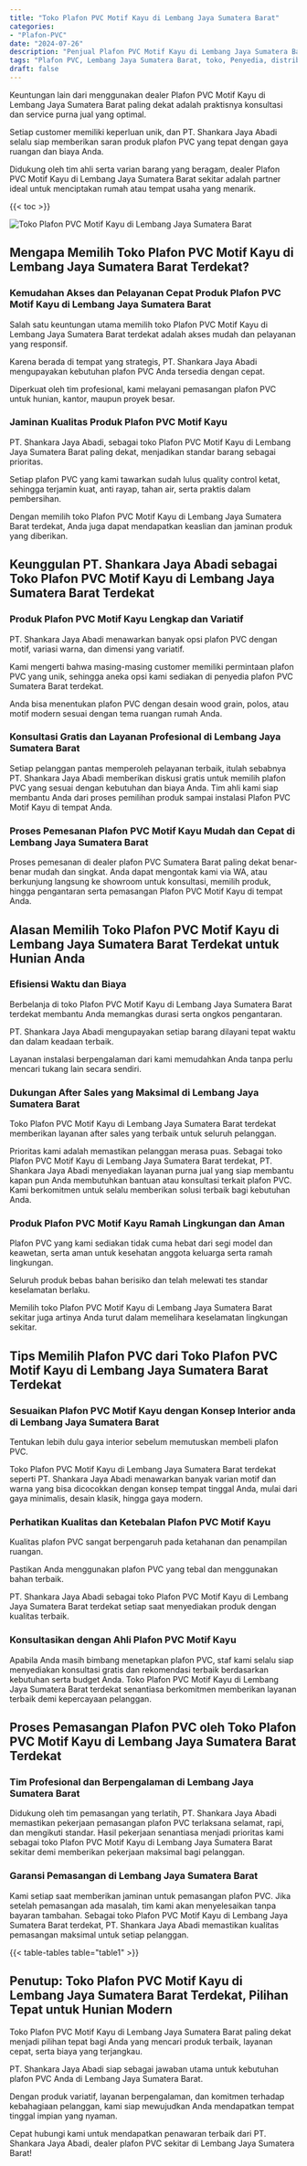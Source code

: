 ```yaml
---
title: "Toko Plafon PVC Motif Kayu di Lembang Jaya Sumatera Barat"
categories: 
- "Plafon-PVC"
date: "2024-07-26"
description: "Penjual Plafon PVC Motif Kayu di Lembang Jaya Sumatera Barat untuk tempat tinggal, perkantoran, dan gerai. Material berkualitas, beragam motif, pilihan warna elegan, dengan jasa instalasi ditangani oleh tim profesional serta jaminan resmi!|Jasa penjualan Plafon PVC Motif Kayu di Lembang Jaya Sumatera Barat untuk kebutuhan tempat tinggal, kantor, atau ritel, beserta material berkualitas dan instalasi oleh teknisi berpengalaman serta kepastian resmi.|Solusi Plafon PVC Motif Kayu di Lembang Jaya Sumatera Barat yang terpercaya untuk tempat tinggal, office, dan ritel, bersama plafon terbaik dan instalasi dikerjakan oleh teknisi ahli serta jaminan resmi.|Distribusi Plafon PVC Motif Kayu di Lembang Jaya Sumatera Barat bagi hunian, kantor, dan toko, dengan material berkualitas dan penempatan oleh teknisi berpengalaman, lengkap beserta kepastian resmi.}"
tags: "Plafon PVC, Lembang Jaya Sumatera Barat, toko, Penyedia, distributor"
draft: false
---
```


Keuntungan lain dari menggunakan dealer Plafon PVC Motif Kayu di Lembang Jaya Sumatera Barat paling dekat adalah praktisnya konsultasi dan service purna jual yang optimal.

Setiap customer memiliki keperluan unik, dan PT. Shankara Jaya Abadi selalu siap memberikan saran produk plafon PVC yang tepat dengan gaya ruangan dan biaya Anda.

Didukung oleh tim ahli serta varian barang yang beragam, dealer Plafon PVC Motif Kayu di Lembang Jaya Sumatera Barat sekitar adalah partner ideal untuk menciptakan rumah atau tempat usaha yang menarik.

{{< toc >}}

![Toko Plafon PVC Motif Kayu di Lembang Jaya Sumatera Barat](/images/Plafon-PVC/Toko-Plafon-PVC-Motif-Kayu-di-Lembang-Jaya-Sumatera-Barat.png)


## Mengapa Memilih Toko Plafon PVC Motif Kayu di Lembang Jaya Sumatera Barat Terdekat?

### Kemudahan Akses dan Pelayanan Cepat Produk Plafon PVC Motif Kayu di Lembang Jaya Sumatera Barat

Salah satu keuntungan utama memilih toko Plafon PVC Motif Kayu di Lembang Jaya Sumatera Barat terdekat adalah akses mudah dan pelayanan yang responsif.

Karena berada di tempat yang strategis, PT. Shankara Jaya Abadi mengupayakan kebutuhan plafon PVC Anda tersedia dengan cepat.

Diperkuat oleh tim profesional, kami melayani pemasangan plafon PVC untuk hunian, kantor, maupun proyek besar.

### Jaminan Kualitas Produk Plafon PVC Motif Kayu

PT. Shankara Jaya Abadi, sebagai toko Plafon PVC Motif Kayu di Lembang Jaya Sumatera Barat paling dekat, menjadikan standar barang sebagai prioritas.

Setiap plafon PVC yang kami tawarkan sudah lulus quality control ketat, sehingga terjamin kuat, anti rayap, tahan air, serta praktis dalam pembersihan.

Dengan memilih toko Plafon PVC Motif Kayu di Lembang Jaya Sumatera Barat terdekat, Anda juga dapat mendapatkan keaslian dan jaminan produk yang diberikan.

## Keunggulan PT. Shankara Jaya Abadi sebagai Toko Plafon PVC Motif Kayu di Lembang Jaya Sumatera Barat Terdekat

### Produk Plafon PVC Motif Kayu Lengkap dan Variatif

PT. Shankara Jaya Abadi menawarkan banyak opsi plafon PVC dengan motif, variasi warna, dan dimensi yang variatif.

Kami mengerti bahwa masing-masing customer memiliki permintaan plafon PVC yang unik, sehingga aneka opsi kami sediakan di penyedia plafon PVC Sumatera Barat terdekat.

Anda bisa menentukan plafon PVC dengan desain wood grain, polos, atau motif modern sesuai dengan tema ruangan rumah Anda.

### Konsultasi Gratis dan Layanan Profesional di Lembang Jaya Sumatera Barat

Setiap pelanggan pantas memperoleh pelayanan terbaik, itulah sebabnya PT. Shankara Jaya Abadi memberikan diskusi gratis untuk memilih plafon PVC yang sesuai dengan kebutuhan dan biaya Anda. Tim ahli kami siap membantu Anda dari proses pemilihan produk sampai instalasi Plafon PVC Motif Kayu di tempat Anda.

### Proses Pemesanan Plafon PVC Motif Kayu Mudah dan Cepat di Lembang Jaya Sumatera Barat

Proses pemesanan di dealer plafon PVC Sumatera Barat paling dekat benar-benar mudah dan singkat. Anda dapat mengontak kami via WA, atau berkunjung langsung ke showroom untuk konsultasi, memilih produk, hingga pengantaran serta pemasangan Plafon PVC Motif Kayu di tempat Anda.

## Alasan Memilih Toko Plafon PVC Motif Kayu di Lembang Jaya Sumatera Barat Terdekat untuk Hunian Anda

### Efisiensi Waktu dan Biaya

Berbelanja di toko Plafon PVC Motif Kayu di Lembang Jaya Sumatera Barat terdekat membantu Anda memangkas durasi serta ongkos pengantaran.

PT. Shankara Jaya Abadi mengupayakan setiap barang dilayani tepat waktu dan dalam keadaan terbaik.

Layanan instalasi berpengalaman dari kami memudahkan Anda tanpa perlu mencari tukang lain secara sendiri.

### Dukungan After Sales yang Maksimal di Lembang Jaya Sumatera Barat

Toko Plafon PVC Motif Kayu di Lembang Jaya Sumatera Barat terdekat memberikan layanan after sales yang terbaik untuk seluruh pelanggan.

Prioritas kami adalah memastikan pelanggan merasa puas. Sebagai toko Plafon PVC Motif Kayu di Lembang Jaya Sumatera Barat terdekat, PT. Shankara Jaya Abadi menyediakan layanan purna jual yang siap membantu kapan pun Anda membutuhkan bantuan atau konsultasi terkait plafon PVC. Kami berkomitmen untuk selalu memberikan solusi terbaik bagi kebutuhan Anda.

### Produk Plafon PVC Motif Kayu Ramah Lingkungan dan Aman

Plafon PVC yang kami sediakan tidak cuma hebat dari segi model dan keawetan, serta aman untuk kesehatan anggota keluarga serta ramah lingkungan.

Seluruh produk bebas bahan berisiko dan telah melewati tes standar keselamatan berlaku.

Memilih toko Plafon PVC Motif Kayu di Lembang Jaya Sumatera Barat sekitar juga artinya Anda turut dalam memelihara keselamatan lingkungan sekitar.

## Tips Memilih Plafon PVC dari Toko Plafon PVC Motif Kayu di Lembang Jaya Sumatera Barat Terdekat

### Sesuaikan Plafon PVC Motif Kayu dengan Konsep Interior anda di Lembang Jaya Sumatera Barat

Tentukan lebih dulu gaya interior sebelum memutuskan membeli plafon PVC.

Toko Plafon PVC Motif Kayu di Lembang Jaya Sumatera Barat terdekat seperti PT. Shankara Jaya Abadi menawarkan banyak varian motif dan warna yang bisa dicocokkan dengan konsep tempat tinggal Anda, mulai dari gaya minimalis, desain klasik, hingga gaya modern.

### Perhatikan Kualitas dan Ketebalan Plafon PVC Motif Kayu

Kualitas plafon PVC sangat berpengaruh pada ketahanan dan penampilan ruangan.

Pastikan Anda menggunakan plafon PVC yang tebal dan menggunakan bahan terbaik.

PT. Shankara Jaya Abadi sebagai toko Plafon PVC Motif Kayu di Lembang Jaya Sumatera Barat terdekat setiap saat menyediakan produk dengan kualitas terbaik.

### Konsultasikan dengan Ahli Plafon PVC Motif Kayu

Apabila Anda masih bimbang menetapkan plafon PVC, staf kami selalu siap menyediakan konsultasi gratis dan rekomendasi terbaik berdasarkan kebutuhan serta budget Anda. Toko Plafon PVC Motif Kayu di Lembang Jaya Sumatera Barat terdekat senantiasa berkomitmen memberikan layanan terbaik demi kepercayaan pelanggan.

## Proses Pemasangan Plafon PVC oleh Toko Plafon PVC Motif Kayu di Lembang Jaya Sumatera Barat Terdekat

### Tim Profesional dan Berpengalaman di Lembang Jaya Sumatera Barat

Didukung oleh tim pemasangan yang terlatih, PT. Shankara Jaya Abadi memastikan pekerjaan pemasangan plafon PVC terlaksana selamat, rapi, dan mengikuti standar. Hasil pekerjaan senantiasa menjadi prioritas kami sebagai toko Plafon PVC Motif Kayu di Lembang Jaya Sumatera Barat sekitar demi memberikan pekerjaan maksimal bagi pelanggan.

### Garansi Pemasangan di Lembang Jaya Sumatera Barat

Kami setiap saat memberikan jaminan untuk pemasangan plafon PVC. Jika setelah pemasangan ada masalah, tim kami akan menyelesaikan tanpa bayaran tambahan. Sebagai toko Plafon PVC Motif Kayu di Lembang Jaya Sumatera Barat terdekat, PT. Shankara Jaya Abadi memastikan kualitas pemasangan maksimal untuk setiap pelanggan.

{{< table-tables table="table1" >}}

## Penutup: Toko Plafon PVC Motif Kayu di Lembang Jaya Sumatera Barat Terdekat, Pilihan Tepat untuk Hunian Modern

Toko Plafon PVC Motif Kayu di Lembang Jaya Sumatera Barat paling dekat menjadi pilihan tepat bagi Anda yang mencari produk terbaik, layanan cepat, serta biaya yang terjangkau.

PT. Shankara Jaya Abadi siap sebagai jawaban utama untuk kebutuhan plafon PVC Anda di Lembang Jaya Sumatera Barat.

Dengan produk variatif, layanan berpengalaman, dan komitmen terhadap kebahagiaan pelanggan, kami siap mewujudkan Anda mendapatkan tempat tinggal impian yang nyaman.

Cepat hubungi kami untuk mendapatkan penawaran terbaik dari PT. Shankara Jaya Abadi, dealer plafon PVC sekitar di Lembang Jaya Sumatera Barat!